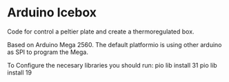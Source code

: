 # Arduino Icebox
Code for control a peltier plate and create a thermoregulated box.

Based on Arduino Mega 2560. The default platformio is using other arduino as SPI to program the Mega.

To Configure the necesary libraries you should run:
    pio lib install 31
    pio lib install 19
